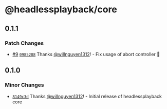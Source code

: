 # @headlessplayback/core

## 0.1.1

### Patch Changes

- [#9](https://github.com/willnguyen1312/headlessplayback/pull/9)
  [`0985288`](https://github.com/willnguyen1312/headlessplayback/commit/0985288422d4500d19680d5c137afb9b5db35612) Thanks
  [@willnguyen1312](https://github.com/willnguyen1312)! - Fix usage of abort controller 💞

## 0.1.0

### Minor Changes

- [`8149c3d`](https://github.com/willnguyen1312/headlessplayback/commit/8149c3d1c500efcd6f4e1a9f33b9550cc23c2f28) Thanks
  [@willnguyen1312](https://github.com/willnguyen1312)! - Initial release of headlessplayback core
